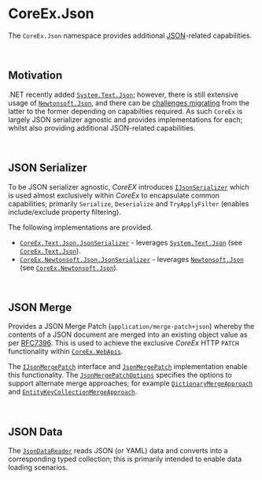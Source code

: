 ﻿# CoreEx.Json

The `CoreEx.Json` namespace provides additional [JSON](https://en.wikipedia.org/wiki/JSON)-related capabilities.

<br/>

## Motivation

.NET recently added [`System.Text.Json`](https://docs.microsoft.com/en-us/dotnet/api/system.text.json); however, there is still extensive usage of [`Newtonsoft.Json`](https://www.newtonsoft.com/json), and there can be [challenges migrating](https://docs.microsoft.com/en-us/dotnet/standard/serialization/system-text-json-migrate-from-newtonsoft-how-to) from the latter to the former depending on capabilties required. As such `CoreEx` is largely JSON serializer agnostic and provides implementations for each; whilst also providing additional JSON-related capabilities.

<br/>

## JSON Serializer

To be JSON serializer agnostic, _CoreEX_ introduces [`IJsonSerializer`](./IJsonSerializer.cs) which is used almost exclusively within _CoreEx_ to encapsulate common capabilities; primarily `Serialize`, `Deserialize` and `TryApplyFilter` (enables include/exclude property filtering).

The following implementations are provided.

 - [`CoreEx.Text.Json.JsonSerializer`](../Text/Json/JsonSerializer.cs) - leverages [`System.Text.Json`](https://docs.microsoft.com/en-us/dotnet/api/system.text.json) (see [`CoreEx.Text.Json`](../Text/Json)).
 - [`CoreEx.Newtonsoft.Json.JsonSerializer`](../../CoreEx.Newtonsoft/Json/JsonSerializer.cs) - leverages [`Newtonsoft.Json`](https://www.newtonsoft.com/json) (see [`CoreEx.Newtonsoft.Json`](../../CoreEx.Newtonsoft/Json)).

<br/>

## JSON Merge

Provides a JSON Merge Patch (`application/merge-patch+json`) whereby the contents of a JSON document are merged into an existing object value as per [RFC7396](https://tools.ietf.org/html/rfc7396). This is used to achieve the exclusive _CoreEx_ HTTP `PATCH` functionality within [`CoreEx.WebApis`](../WebApis).

The [`IJsonMergePatch`](./Merge/IJsonMergePatch.cs) interface and [`JsonMergePatch`](./Merge/JsonMergePatch.cs) implementation enable this functionality. The [`JsonMergePatchOptions`](./Merge/JsonMergePatchOptions.cs) specifies the options to support alternate merge approaches; for example [`DictionaryMergeApproach`](./Merge/DictionaryMergeApproach.cs) and [`EntityKeyCollectionMergeApproach`](./Merge/EntityKeyCollectionMergeApproach.cs).

<br/>

## JSON Data

The [`JsonDataReader`](./Data/JsonDataReader.cs) reads JSON (or YAML) data and converts into a corresponding typed collection; this is primarily intended to enable data loading scenarios.



